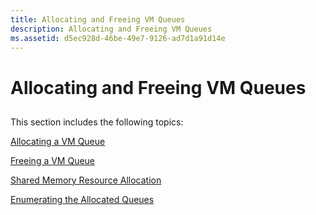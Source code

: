 ```yaml
---
title: Allocating and Freeing VM Queues
description: Allocating and Freeing VM Queues
ms.assetid: d5ec928d-46be-49e7-9126-ad7d1a91d14e
---
```


# Allocating and Freeing VM Queues


## <a href="" id="ddk-virtual-machine-queue-overview-nr"></a>


This section includes the following topics:

[Allocating a VM Queue](allocating-a-vm-queue.md)

[Freeing a VM Queue](freeing-a-vm-queue.md)

[Shared Memory Resource Allocation](shared-memory-resource-allocation.md)

[Enumerating the Allocated Queues](enumerating-the-allocated-queues.md)

 

 





